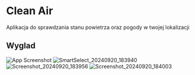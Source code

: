 # Clean Air
Aplikacja do sprawdzania stanu powietrza oraz pogody w twojej lokalizacji

## Wyglad
![App Screenshot]([https://via.placeholder.com/468x300?text=App+Screenshot+Here](https://github.com/user-attachments/assets/cccf8637-47da-455e-b40a-4fa32a4e7a5a))
![SmartSelect_20240920_183940](https://github.com/user-attachments/assets/cccf8637-47da-455e-b40a-4fa32a4e7a5a) 
![Screenshot_20240920_183956](https://github.com/user-attachments/assets/f814138a-5231-474e-8889-24c7b92645c9)
![Screenshot_20240920_184003](https://github.com/user-attachments/assets/5b2249fe-db5b-47f0-9b1b-d6ca7711f0de)
